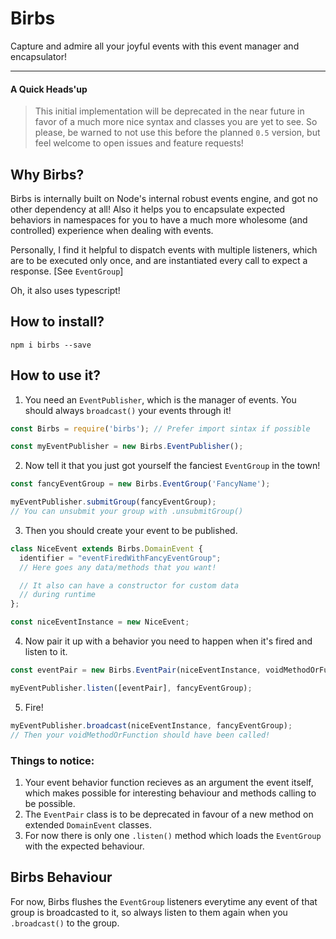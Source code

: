 # Birbs
Capture and admire all your joyful events with this event manager and encapsulator!

--------------------
#### A Quick Heads'up
> This initial implementation will be deprecated in the near future in favor of a much more nice syntax and classes you are yet to see. So please, be warned to not use this before the planned `0.5` version, but feel welcome to open issues and feature requests!
## Why Birbs?

Birbs is internally built on Node's internal robust events engine, and got no other dependency at all! Also it helps you to encapsulate expected behaviors in namespaces for you to have a much more wholesome (and controlled) experience when dealing with events. 

Personally, I find it helpful to dispatch events with multiple listeners, which are to be executed only once, and are instantiated every call to expect a response. [See `EventGroup`]

Oh, it also uses typescript!

## How to install?
```
npm i birbs --save
```

## How to use it?
1. You need an `EventPublisher`, which is the manager of events. You should always `broadcast()` your events through it!
```javascript
const Birbs = require('birbs'); // Prefer import sintax if possible

const myEventPublisher = new Birbs.EventPublisher();
```
2. Now tell it that you just got yourself the fanciest `EventGroup` in the town!
```javascript
const fancyEventGroup = new Birbs.EventGroup('FancyName');

myEventPublisher.submitGroup(fancyEventGroup);
// You can unsubmit your group with .unsubmitGroup()
```
3. Then you should create your event to be published.
```javascript
class NiceEvent extends Birbs.DomainEvent {
  identifier = "eventFiredWithFancyEventGroup";
  // Here goes any data/methods that you want!

  // It also can have a constructor for custom data
  // during runtime
};

const niceEventInstance = new NiceEvent;
```
4. Now pair it up with a behavior you need to happen when it's fired and listen to it.
```javascript
const eventPair = new Birbs.EventPair(niceEventInstance, voidMethodOrFunction);

myEventPublisher.listen([eventPair], fancyEventGroup);
```
5. Fire!
```javascript
myEventPublisher.broadcast(niceEventInstance, fancyEventGroup);
// Then your voidMethodOrFunction should have been called!
```

### Things to notice:
1. Your event behavior function recieves as an argument the event itself, which makes possible for interesting behaviour and methods calling to be possible.
2. The `EventPair` class is to be deprecated in favour of a new method on extended `DomainEvent` classes.
3. For now there is only one `.listen()` method which loads the `EventGroup` with the expected behaviour.

## Birbs Behaviour
For now, Birbs flushes the `EventGroup` listeners everytime any event of that group is broadcasted to it, so always listen to them again when you `.broadcast()` to the group.